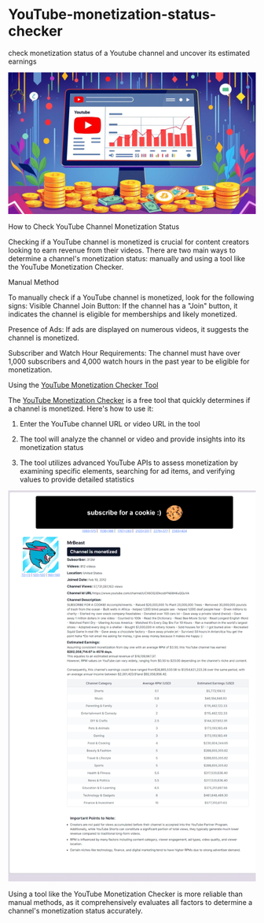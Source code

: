 # YouTube-monetization-status-checker

check monetization status of a Youtube channel and uncover its estimated earnings

![youtube](/yt.jpg)

How to Check YouTube Channel Monetization Status

Checking if a YouTube channel is monetized is crucial for content creators looking to earn revenue from their videos. There are two main ways to determine a channel's monetization status: manually and using a tool like the YouTube Monetization Checker.

Manual Method

To manually check if a YouTube channel is monetized, look for the following signs:
Visible Channel Join Button: If the channel has a "Join" button, it indicates the channel is eligible for memberships and likely monetized.

Presence of Ads: If ads are displayed on numerous videos, it suggests the channel is monetized.

Subscriber and Watch Hour Requirements: The channel must have over 1,000 subscribers and 4,000 watch hours in the past year to be eligible for monetization.

Using the [YouTube Monetization Checker Tool](https://www.ytmonetizationchecker.com)

The [YouTube Monetization Checker](https://www.ytmonetizationchecker.com) is a free tool that quickly determines if a channel is monetized. Here's how to use it:

1. Enter the YouTube channel URL or video URL in the tool

2. The tool will analyze the channel or video and provide insights into its monetization status

3. The tool utilizes advanced YouTube APIs to assess monetization by examining specific elements, searching for ad items, and verifying values to provide detailed statistics

![screenshot](/ss.png)

Using a tool like the YouTube Monetization Checker is more reliable than manual methods, as it comprehensively evaluates all factors to determine a channel's monetization status accurately.
